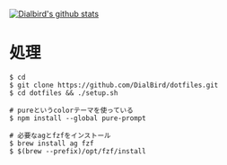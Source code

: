 [![Dialbird's github stats](https://github-readme-stats.vercel.app/api?username=dialbird)](https://github.com/anuraghazra/github-readme-stats)

# 処理

```
$ cd
$ git clone https://github.com/DialBird/dotfiles.git
$ cd dotfiles && ./setup.sh

# pureというcolorテーマを使っている
$ npm install --global pure-prompt

# 必要なagとfzfをインストール
$ brew install ag fzf
$ $(brew --prefix)/opt/fzf/install
```
